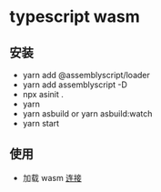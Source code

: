 # typescript wasm

## 安装 
+ yarn add @assemblyscript/loader
+ yarn add assemblyscript -D
+ npx asinit .
+ yarn
+ yarn asbuild or yarn asbuild:watch
+ yarn start


## 使用 
+ 加载 wasm [连接](https://developers.google.com/web/updates/2018/04/loading-wasm)